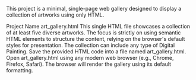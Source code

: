 This project is a minimal, single-page web gallery designed to display a collection of artworks using only HTML.

Project Name
art_gallery.html
This single HTML file showcases a collection of at least five diverse artworks. 
The focus is strictly on using semantic HTML elements to structure the content, relying on the browser's default styles for presentation. 
The collection can include any type of Digital Painting.
Save the provided HTML code into a file named art_gallery.html.
Open art_gallery.html using any modern web browser (e.g., Chrome, Firefox, Safari). The browser will render the gallery using its default formatting.
